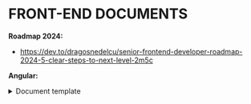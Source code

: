 # FRONT-END DOCUMENTS

**Roadmap 2024:** 
- https://dev.to/dragosnedelcu/senior-frontend-developer-roadmap-2024-5-clear-steps-to-next-level-2m5c

**Angular:**

<details>
  <summary>Document template</summary>

# Documents Angular Template

This is a comprehensive Angular application which is designed to be scalable, maintainable and robust. The application follows a clear directory structure along with a set of predefined scripts for build, development, testing and formatting. This application has been enhanced with a range of libraries such as Husky, Commitlint, AutoChangelog, Bootstrap, and ng-bootstrap.

## Learn
**https://github.com/angular-vietnam/100-days-of-angular**

## Getting Started

To get started, clone the repository to your local machine and install the dependencies:

```shell
git clone <repo_url>
cd <project_name>
yarn
```

## Scripts

The `package.json` file includes the following scripts:

- `yarn start`: Runs the app in development mode on `http://localhost:4200`
- `yarn build`: Builds the app for production in the `dist/` folder
- `yarn build:dev`, `yarn build:qc`, `yarn build:uat`, `yarn build:prod`: Builds the app with different configurations
- `yarn watch`: Builds the app in development mode and watches for changes
- `yarn test`: Runs unit tests via [Karma](https://karma-runner.github.io)
- `yarn format`: Formats the code using Prettier
- `yarn prepare`: Sets up Husky for Git hooks
- `yarn changelog`: Generates a changelog based on git commits
- `yarn changelog:commit`: Generates a changelog and amends the current commit with the new changelog

## Local Testing of Builds

After running the build script, you may want to test the resulting build in a local environment. To do this, you can use a simple, zero-configuration command-line HTTP server, such as `http-server`.

If you haven't installed it yet, you can do so globally by running:

```shell
npm install --global http-server
```

Then, navigate to your build directory and start the server:

```shell
cd dist/<project_name>
http-server
```

By default, this will start the server on port 8080. You can then navigate to `http://localhost:8080` in your browser to view your application.

## Project Structure

This application follows a particular structure:

```shell
.
├── src/                                               # Source files (alternatively `lib` or `app`)
│   ├── app/                                           # Main app module and components
│   │   ├── containers/                                # Components that make up your application's screens, pages, dialogs, forms
│   │   │   └── module-name/                           # Specific module in the containers
│   │   │       ├── component-name/                    # Specific feature or type within the module
│   │   │       │   ├── component-name.type.html       # HTML template for the type-specific feature
│   │   │       │   ├── component-name.type.scss       # SCSS styles for the type-specific feature
│   │   │       │   └── component-name.type.ts         # Angular component for the type-specific feature
│   │   │       └── module-name.module.ts              # Module declaration file
│   │   ├── core/                                      # Core features used throughout the application
│   │   │   ├── enums/                                 # Enumerations
│   │   │   │   └── name.enum.ts                       # Enumeration files
│   │   │   ├── guards/                                # Route guards (services that control navigation access)
│   │   │   │   ├── auth.guard.ts                      # Guard to prevent unauthenticated users
│   │   │   │   └── non-auth.guard.ts                  # Guard to prevent authenticated users
│   │   │   ├── interfaces/                            # TypeScript interfaces
│   │   │   │   └── interface-name.ts                  # Interface declaration files
│   │   │   ├── interceptors/                          # Interceptors
│   │   │   │   ├── api.interceptor.ts                 # Interceptor for handling API interactions
│   │   │   │   ├── auth.interceptor.ts                # Interceptor for handling authentication
│   │   │   │   ├── data.interceptor.ts                # Interceptor for handling data processing
│   │   │   │   ├── error.interceptor.ts               # Interceptor for handling HTTP errors
│   │   │   │   └── refresh-token.interceptor.ts       # Interceptor for refreshing tokens
│   │   │   ├── models/                                # Application models
│   │   │   │   └── model-name.ts                      # Model declaration files
│   │   │   ├── services/                              # Services for API communication and business logic
│   │   │   │   ├── api.service.ts                     # Service for making API calls
│   │   │   │   ├── jwt.service.ts                     # Service for handling JWTs
│   │   │   │   └── logging.service.ts                 # Service for application logging
│   │   │   └── tokens/                                # Tokens for user authentication handling
│   │   │       ├── api.ts                             # API configuration token
│   │   │       ├── interceptor.ts                     # Interceptor configuration token
│   │   │       ├── logging.ts                         # Logging service configuration token
│   │   │       └── jwt.ts                             # JWT configuration token
│   │   ├── enums/                                     # Enums used in the app module
│   │   │   └── enums-name.ts                          # Enumeration files for the app module
│   │   ├── interfaces/                                # Interfaces used in the app module
│   │   │   └── interface-name.ts                      # Interface declaration files for the app module
│   │   ├── layouts/                                   # Layouts used in the app module
│   │   │   └── name-layout/                           # A specific layout
│   │   │       ├── components/                        # Components specific to this layout
│   │   │       ├── name-layout-routing.module.ts      # Routing module for the layout
│   │   │       ├── name-layout.component.html         # HTML template for the layout
│   │   │       ├── name-layout.component.scss         # SCSS styles for the layout
│   │   │       ├── name-layout.component.ts           # Angular component for the layout
│   │   │       └── name-layout.module.ts              # Angular module for the layout
│   │   ├── models/                                    # Models specific to the app module
│   │   │   └── model-name.ts                          # Model declaration files for the app module
│   │   ├── services/                                  # Services specific to the app module
│   │   │   └── module-name.service.ts                 # Service files for the app module
│   │   ├── shared/                                    # Shared utilities, modules, data, pipes
│   │   │   ├── mocks/                                 # Mock data files
│   │   │   ├── modules/                               # Shared modules (e.g., icons, toasts, common components)
│   │   │   ├── pipes/                                 # Angular Pipes
│   │   │   └── utils/                                 # Utility files (e.g., helper functions, small services, config files)
│   │   ├── views/                                     # Pages as per modules
│   │   │   ├── pages/                                 # Page components grouped by modules
│   │   │   ├── name-routing.module.ts                 # Routing definitions for 'name' module
│   │   │   └── name.module.ts                         # Main module file for 'name' module
│   │   ├── app-routing.module.ts                      # Main routing definitions for the app
│   │   ├── app.component.html                         # Main HTML template for the app
│   │   ├── app.component.scss                         # SCSS styles for the main app component
│   │   ├── app.component.ts                           # TypeScript class for the main app component
│   │   └── app.module.ts                              # Main module for the app
│   ├── assets/                                        # All static assets
│   │   ├── fonts/                                     # Font files
│   │   ├── icons/                                     # Icon files
│   │   ├── images/                                    # Image files
│   │   └── styles/                                    # Global SCSS stylesheets
│   │       ├── base/                                  # Base styles such as resets, typography, etc.
│   │       ├── components/                            # Styles for specific components
│   │       ├── layouts/                               # Styles for specific layouts
│   │       ├── libs/                                  # Styles from external libraries or CSS plugins
│   │       ├── modules/                               # Styles for specific modules
│   │       ├── pages/                                 # Styles for specific pages
│   │       ├── utilities/                             # Utility and helper styles, variables, mixins, etc.
│   │       └── index.scss                             # Entry point file for SCSS, importing all other SCSS files
│   └── environments/                                  # Files for different environment variables
```

## Additional Documentation

You can refer to the following resources to better understand the libraries used:

- [Angular](https://angular.io/docs)
- [Husky](https://typicode.github.io/husky/#/)
- [Commitlint](https://commitlint.js.org/#/)
- [AutoChangelog](https://github.com/CookPete/auto-changelog)
- [Bootstrap](https://getbootstrap.com/docs/)
- [Mdbootstrap](https://mdbootstrap.com/docs/angular/)

## CSS Standards (SCSS with ABEM)

This project uses SCSS with the [ABEM](https://css-tricks.com/abem-useful-adaptation-bem/) methodology. Color variables should be named according to [Hexcol](https://hexcol.com/) standards.

## Commit Rules & Rebase Process

This project uses [Commitlint](https://commitlint.js.org/#/) to enforce a standard format for commit messages. Here are the basic rules:

- `build`: Changes that affect the build system or external dependencies.
- `chore`: Updates tasks unrelated to the application's source code or tests.
- `ci`: Changes to our CI configuration files and scripts.
- `docs`: Marks a commit that updates the documentation.
- `feat`: Marks a commit that adds a new feature to the application.
- `fix`: Marks a commit that fixes a bug in your code.
- `perf`: A code change that improves performance.
- `refactor`: Marks a commit that modifies the source code but neither fixes a bug nor adds a feature.
- `revert`: Reverts a previous commit.
- `style`: Marks a commit that does not affect the meaning of the code (whitespace, formatting, missing semi-colons, etc.)
- `test`: Marks a commit that adds or modifies tests.
- `translation`: Marks a commit that adds or updates translations.
- `security`: Marks a commit that improves application security.
- `changeset`: Marks a commit that brings several changes bundled together.

Rebase is a git process that allows you to modify and optimize your commit history. This is very useful when you want to keep your commit history clean and clear. Here is the basic rebase process:

1. Fetch the latest changes from the branch you want to rebase onto (usually `develop` or `stagging`): `git fetch origin develop`
2. Switch to the branch you want to rebase: `git checkout <your_branch>`
3. Start the rebase process: `git rebase origin/develop`
4. Resolve any conflicts that might arise during the rebase.
5. Once all conflicts have been resolved, continue the rebase process using: `git rebase --continue`
6. Push your changes to the remote branch, you might need to use the `--force` option: `git push origin <your_branch> --force`

## Contribution

Contributions to this project are welcomed. Please ensure to follow the guidelines when making a commit, husky and commitlint will ensure that all your commits follow the correct pattern. When making a pull request, make sure you have updated the Changelog accordingly.

## Docker Build and Run

**See-more:** <https://docs.docker.com/get-started/overview/>

</details>
